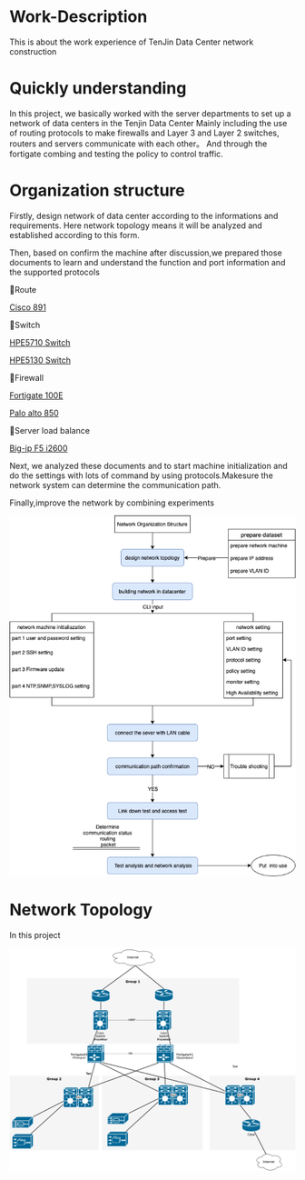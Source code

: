 # Work-Description
This is about the work experience of TenJin Data Center network construction

# Quickly understanding
In this project, we basically worked with the server departments to set up a network of data centers in the Tenjin Data Center
Mainly including the use of routing protocols to make firewalls and Layer 3 and Layer 2 switches, routers and servers communicate with each other。
And through the fortigate combing and testing the policy to control traffic.

# Organization structure
Firstly, design network of data center according to the informations and requirements. Here network topology means it will be analyzed and established according to this form. 

Then, based on confirm the machine after discussion,we prepared those documents to learn and understand the function and port information and the supported protocols

🔸Route

[Cisco 891](https://www.cisco.com/c/ja_jp/support/routers/891-integrated-services-router-isr/model.html)

🔸Switch

[HPE5710 Switch](https://www.hpe.com/jp/ja/product-catalog/networking/networking-switches/pip.hpe-flexfabric-5710-switch-series.1010868971.html)

[HPE5130 Switch](https://www.hpe.com/jp/ja/product-catalog/networking/networking-switches/pip.hpe-flexnetwork-5130-hi-switch-series.1008605458.html)


🔸Firewall

[Fortigate 100E](https://www.fortinet.com/resources-content/fortinet/assets/data-sheets/ja_jp/file/FGT100ESeriesDS)

[Palo alto 850](https://www.paloaltonetworks.jp/apps/pan/public/downloadResource?pagePath=/content/pan/ja_JP/resources/datasheets/pa-800-series-datasheet)

🔸Server load balance

[Big-ip F5 i2600](https://www.networld.co.jp/product/f5/pro_info/bigip/)

Next, we analyzed these documents and to start machine initialization and do the settings with lots of command by using protocols.Makesure the network system can determine the communication path.

Finally,improve the network by combining experiments

![image](https://github.com/changwei7/Work-Description/blob/main/network%20organization%20structure.png)


# Network Topology
In this project


![image](https://github.com/changwei7/Work-Description/blob/main/Network%20Topology.png)
